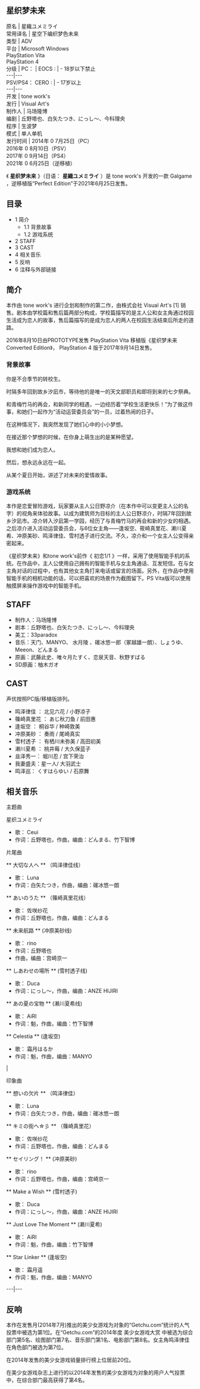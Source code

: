 星织梦未来  
---  
原名  |  星織ユメミライ   
常用译名  |  星空下编织梦色未来   
类型  |  ADV   
平台  |  Microsoft Windows    
PlayStation Vita  
PlayStation 4  
分级  |  PC：  |  EOCS  :  |  \- 18岁以下禁止   
---|---  
PSV/PS4：  CERO  :  |  \- 17岁以上   
---|---  
开发  |  tone work's   
发行  |  Visual Art's   
制作人  |  马场隆博   
编剧  |  丘野塔也、白矢たつき、にっし～、今科理央   
程序  |  生波梦   
模式  |  单人单机   
发行时间  |  2014年  0  7月25日（PC）   
2016年  0  8月10日（PSV）  
2017年  0  9月14日（PS4）  
2021年  0  6月25日（逆移植）  
  
《 **星织梦未来** 》（日语：  **星織ユメミライ** ）是  tone work's  开发的一款  Galgame  ，逆移植版“Perfect
Edition”于2021年6月25日发售。

##  目录

  * 1  简介 
    * 1.1  背景故事 
    * 1.2  游戏系统 
  * 2  STAFF 
  * 3  CAST 
  * 4  相关音乐 
  * 5  反响 
  * 6  注释与外部链接 

##  简介

本作由  tone work's  进行企划和制作的第二作，由株式会社  Visual Art's  [1]
销售。剧本由学校篇和售后篇两部分构成，学校篇描写的是主人公和女主角通过校园生活成为恋人的故事，售后篇描写的是成为恋人的两人在校园生活结束后所走的道路。

2016年8月10日由PROTOTYPE发售  PlayStation Vita  移植版《星织梦未来 Converted Edition》，
PlayStation 4  版于2017年9月14日发售。

###  背景故事

你是不合季节的转校生。

时隔多年回到故乡汐凪市，等待他的是唯一的天文部职员和即将到来的七夕祭典。

和青梅竹马的再会，和新同学的相遇，一边经历着“学校生活更快乐！”为了做这件事，和她们一起作为“活动运营委员会”的一员，过着热闹的日子。

在这种情况下，我突然发现了她们心中的小小梦想。

在接近那个梦想的时候，在你身上萌生出的是某种愿望。

我想和她们成为恋人。

然后，想永远永远在一起。

从某个夏日开始，讲述了对未来的爱情故事。

###  游戏系统

本作是恋爱冒险游戏，玩家要从主人公日野凉介（在本作中可以变更主人公的名字）的视角来体验故事。以成为建筑师为目标的主人公日野凉介，时隔7年回到故乡汐凪市。凉介转入汐凪第一学园，经历了与青梅竹马的再会和新的少女的相遇。之后凉介进入活动运营委员会，与6位女主角——逢坂空、筱崎真里花、濑川夏希、冲原美砂、鸣泽律佳、雪村透子进行交流。不久，凉介和一个女主人公变得亲密起来。

《星织梦未来》和tone work's前作《  初恋1/1
》一样，采用了使用智能手机的系统。在作品中，主人公使用自己拥有的智能手机与女主角通话、互发短信。在与女主角对话的过程中，也有其他女主角打来电话或留言的场面。另外，在作品中使用智能手机的相机功能的话，可以把喜欢的场景作为截图留下。PS
Vita版可以使用触摸屏来操作游戏中的智能手机。

##  STAFF

  * 制作人：马场隆博 
  * 剧本：丘野塔也、白矢たつき、にっし～、今科理央 
  * 美工：33paradox 
  * 音乐：天门、MANYO、  水月陵  、碓冰悠一郎（冢越雄一朗）、しょうゆ、Meeon、どんまる 
  * 原画：武藤此史、唯々月たすく、恋泉天音、秋野すばる 
  * SD原画：柚木ガオ 

##  CAST

声优按照PC版/移植版排列。

  * 鸣泽律佳  ：  北见六花  /  小野凉子 
  * 篠崎真里花  ：  あじ秋刀鱼  /  前田惠 
  * 逢坂空  ：  桐谷华  /  种崎敦美 
  * 冲原美砂  ：  奏雨  /  尾崎真实 
  * 雪村透子  ：  有栖川未弥美  /  高田初美 
  * 濑川夏希  ：  桃井莓  /  大久保蓝子 
  * 韭泽秀一：  堀川忍  /  宫下荣治 
  * 我妻盛夫：星一人/  大羽武士 
  * 鸣泽巡：  くすはらゆい  /  石原舞 

##  相关音乐

主题曲

星织ユメミライ

  * 歌：  Ceui 
  * 作词：丘野塔也，作曲，编曲：どんまる、竹下智博 

片尾曲

** 大切な人へ  ** （鸣泽律佳线）

  * 歌：  Luna 
  * 作词：白矢たつき，作曲，编曲：碓冰悠一朗 

** あいのうた  ** （篠崎真里花线）

  * 歌：  佐咲纱花 
  * 作词：丘野塔也，作曲，编曲：どんまる 

** 未来航路  ** (冲原美砂线)

  * 歌：  rino 
  * 作词：丘野塔也 
  * 作曲，编曲：宫崎京一 

** しあわせの場所  ** (雪村透子线)

  * 歌：  Duca 
  * 作词：にっし～，作曲，编曲：ANZE HIJIRI 

** あの夏の宝物  ** (濑川夏希线)

  * 歌：  AiRI 
  * 作词：魁，作曲，编曲：竹下智博 

** Celestia  ** (逢坂空)

  * 歌：  霜月はるか 
  * 作词：魁，作曲，编曲：MANYO 

|

印象曲

** 想いの欠片  ** （鸣泽律佳）

  * 歌：  Luna 
  * 作词：白矢たつき，作曲，编曲：碓冰悠一朗 

** キミの街へ☆彡  ** （篠崎真里花）

  * 歌：  佐咲纱花 
  * 作词：丘野塔也，作曲，编曲：どんまる 

** セイリング！  ** (冲原美砂)

  * 歌：  rino 
  * 作词：丘野塔也，作曲，编曲：宫崎京一 

** Make a Wish  ** (雪村透子)

  * 歌：  Duca 
  * 作词：にっし～，作曲，编曲：ANZE HIJIRI 

** Just Love The Moment  ** (濑川夏希)

  * 歌：  AiRI 
  * 作词：魁，作曲，编曲：竹下智博 

** Star Linker  ** (逢坂空)

  * 歌：  霜月遥 
  * 作词：魁，作曲，编曲：MANYO 

  
---|---  
  
##  反响

本作在发售月(2014年7月)推出的美少女游戏为对象的“Getchu.com”统计的人气投票中被选为第1位。在“Getchu.com”的2014年度
美少女游戏大赏  中被选为综合部门第5名、绘图部门第7名、音乐部门第1名、电影部门第8名。女主角鸣泽律佳在角色部门被选为第7位。

在2014年发售的美少女游戏销量排行榜上位居前20位。

在美少女游戏杂志上进行的以2014年发售的美少女游戏为对象的用户人气投票中，在综合部门最高获得了第4名。